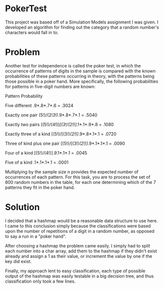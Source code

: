 # PokerTest

This project was based off of a Simulation Models assignment I was given. I developed an algorithm for finding out the category that a random number's characters would fall in to.

# Problem

Another test for independence is called the poker test, in which the occurrence of patterns of digits in the sample is compared with the known probabilities of these patterns occurring in theory, with the patterns being those possible in a poker hand.  More specifically, the following probabilities for patterns in five-digit numbers are known:

Pattern	                      Probability

Five different	              .9*.8*.7*.6 = .3024

Exactly one pair	            (5!)/(2!*3!)*.9*.8*.7*.1 = .5040

Exactly two pairs	            [(5!)/(4!)]*[(3!/(2!)]*.1*.1*.9*.8 = .1080

Exactly three of a kind	      [(5!)/[(3!)*(2!)]*.9*.8*.1*.1 = .0720

Three of kind plus one pair	  [(5!)/[(3!)*(2!)]*.9*.1*.1*.1 = .0090

Four of a kind	              [(5!)/(4!)]*.9*.1*.1*.1 = .0045

Five of a kind	              .1*.1*.1*.1 = .0001


Multiplying by the sample size n provides the expected number of occurrences of each pattern.  For this task, you are to process the set of 800 random numbers in the table, for each one determining which of the 7 patterns they fit in the poker hand.

# Solution

I decided that a hashmap would be a reasonable data structure to use here. I came to this conclusion simply because the classifications were based upon the number of repetitions of a digit in a random number, as opposed to say a run in a "poker hand".

After choosing a hashmap the problem came easily. I simply had to split each number into a char array, add them to the hashmap if they didn't exist already and assign a 1 as their value, or increment the value by one if the key did exist.

Finally, my approach lent to easy classification, each type of possible output of the hashmap was easily testable in a big decision tree, and thus classification only took a few lines.
